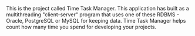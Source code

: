 This is the project called Time Task Manager.
This application has built as a multithreading "client-server" program that uses one of these RDBMS - 
Oracle, PostgreSQL or MySQL  for keeping data.
Time Task Manager helps count how many time you spend for developing your
projects.
